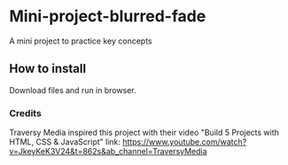 # Mini-project-blurred-fade
 A mini project to practice key concepts

## How to install
Download files and run in browser.

### Credits
Traversy Media inspired this project with their video "Build 5 Projects with HTML, CSS & JavaScript"
link: https://www.youtube.com/watch?v=JkeyKeK3V24&t=862s&ab_channel=TraversyMedia
